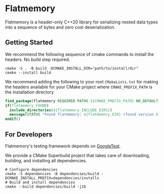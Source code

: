 # Flatmemory

Flatmemory is a header-only C++20 library for serializing nested data types into a sequence of bytes and zero cost deserialization.


## Getting Started

We recommend the following sequence of cmake commands to install the headers. No build step required.

```console
cmake -S . -B build -DCMAKE_INSTALL_DIR="path/to/install/dir"
cmake --install build
```

We recommend adding the following to your root `CMakeLists.txt` for making the headers available for your CMake project where `CMAKE_PREFIX_PATH` is the installation directory

```cmake
find_package(flatmemory REQUIRED PATHS ${CMAKE_PREFIX_PATH} NO_DEFAULT_PATH)
if(flatmemory_FOUND)
  include_directories(${flatmemory_INCLUDE_DIRS})
  message(STATUS "Found flatmemory: ${flatmemory_DIR} (found version ${flatmemory_VERSION})")
endif()
```


## For Developers

Flatmemory's testing framework depends on [GoogleTest](https://github.com/google/googletest).

We provide a CMake Superbuild project that takes care of downloading, building, and installing all dependencies.

```console
# Configure dependencies
cmake -S dependencies -B dependencies/build -DCMAKE_INSTALL_PREFIX=dependencies/installs
# Build and install dependencies
cmake --build dependencies/build -j16
```